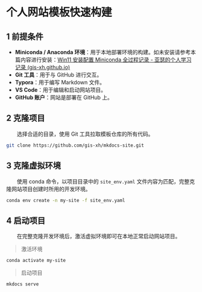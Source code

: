 # 个人网站模板快速构建



## 1 前提条件

- **Miniconda / Anaconda 环境**：用于本地部署环境的构建。如未安装请参考本篇内容进行安装：[Win11 安装配置 Miniconda 全过程记录 - 亚瑟的个人学习记录 (gis-xh.github.io)](https://gis-xh.github.io/my-note/python/01conda/Win11-Miniconda-install/)
- **Git 工具**：用于与 GitHub 进行交互。
- **Typora**：用于编写 Markdown 文件。
- **VS Code**：用于编辑和启动网站项目。
- **GitHub 账户**：网站是部署在 GitHub 上。



## 2 克隆项目

&emsp;&emsp;选择合适的目录，使用 Git 工具拉取模板仓库的所有代码。

```sh
git clone https://github.com/gis-xh/mkdocs-site.git
```



## 3 克隆虚拟环境

&emsp;&emsp;使用 conda 命令，以项目目录中的 `site_env.yaml` 文件内容为匹配，完整克隆网站项目创建时所用的开发环境。

```sh
conda env create -n my-site -f site_env.yaml
```



## 4 启动项目

&emsp;&emsp;在完整克隆开发环境后，激活虚拟环境即可在本地正常启动网站项目。

> 激活环境

```sh
conda activate my-site
```

> 启动项目

```sh
mkdocs serve
```

